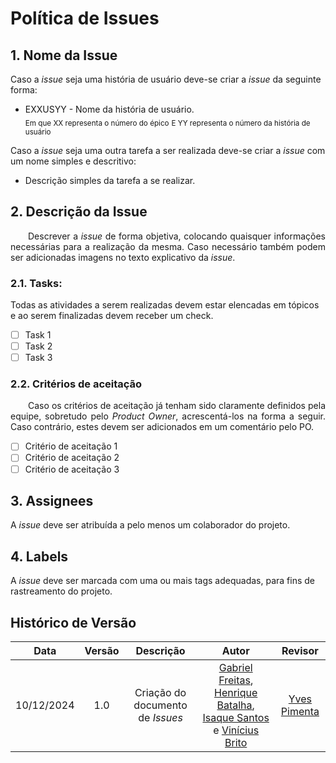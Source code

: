 # Política de Issues

## 1. Nome da Issue

Caso a *issue* seja uma história de usuário deve-se criar a *issue* da seguinte forma:
- EXXUSYY - Nome da história de usuário.  
<sub>Em que XX representa o número do épico</sub>
<sub>E YY representa o número da história de usuário</sub>

Caso a *issue* seja uma outra tarefa a ser realizada deve-se criar a *issue* com um nome simples e descritivo:
- Descrição simples da tarefa a se realizar.

## 2. Descrição da Issue

<p align="justify"> &emsp;&emsp;Descrever a <i>issue</i> de forma objetiva, colocando quaisquer informações necessárias para a realização da mesma.
Caso necessário também podem ser adicionadas imagens no texto explicativo da <i>issue</i>.</p>

### 2.1. Tasks:

Todas as atividades a serem realizadas devem estar elencadas em tópicos e ao serem finalizadas devem receber um check.
- [ ] Task 1
- [ ] Task 2
- [ ] Task 3

### 2.2. Critérios de aceitação

<p align="justify"> &emsp;&emsp;Caso os critérios de aceitação já tenham sido claramente definidos pela equipe, sobretudo pelo <i>Product Owner</i>, acrescentá-los na forma a seguir. Caso contrário, estes devem ser adicionados em um comentário pelo PO.</p>

- [ ] Critério de aceitação 1
- [ ] Critério de aceitação 2
- [ ] Critério de aceitação 3

## 3. Assignees

A *issue* deve ser atribuída a pelo menos um colaborador do projeto.

## 4. Labels

A *issue* deve ser marcada com uma ou mais tags adequadas, para fins de rastreamento do projeto.

## Histórico de Versão

| Data       | Versão | Descrição            | Autor             | Revisor
|:----------:|:------:|:--------------------:|:-----------------:| :--: |
| 10/12/2024 | 1.0 | Criação do documento de *Issues*  | [Gabriel Freitas](https://github.com/gabrielfreitass1), [Henrique Batalha](https://github.com/HeBatalha), [Isaque Santos](https://github.com/IsaqueSH) e [Vinícius Brito](https://github.com/vini051) | [Yves Pimenta](https://github.com/yvestxt) |